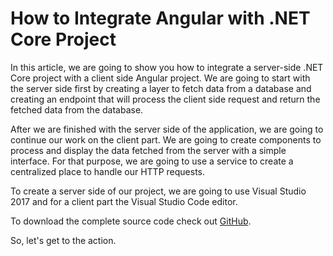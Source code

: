 # How to Integrate Angular with .NET Core Project
In this article, we are going to show you how to integrate a server-side .NET Core project with a client side Angular project. We are going to start with the server side first by creating a layer to fetch data from a database and creating an endpoint that will process the client side request and return the fetched data from the database.

After we are finished with the server side of the application, we are going to continue our work on the client part. We are going to create components to process and display the data fetched from the server with a simple interface. For that purpose, we are going to use a service to create a centralized place to handle our HTTP requests.

To create a server side of our project, we are going to use Visual Studio 2017 and for a client part the Visual Studio Code editor.

To download the complete source code check out [GitHub](https://github.com/MarinkoSpasojevic/awesome-fullstack-tutorials/tree/master/angular/angular-dotnetcore-integration/Code).

So, let's get to the action.
